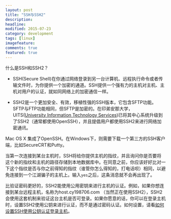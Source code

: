 ```yaml
---
layout: post
title: "SSH与SSH2"
description: 
headline: 
modified: 2015-07-23
category: development
tags: [linux]
imagefeature: 
comments: true
featured: true
---
```


什么是SSH和SSH2？

* SSH(Secure Shell)在你通过网络登录到另一台计算机、远程执行命令或者传输文件时，为你提供一个加密的通道。SSH提供一个强有力的主机对主机、主机对用户的认证，就如同网络上的加密通信一样。

* SSH2是一个更加安全、有效，移植性强的SSH版本，它包含SFTP功能。SFTP与FTP功能相同，但SFTP是加密的。在印弟安那大学，UITS([University Information Technology Services](https://uits.iu.edu/))已将其中心系统升级到了SSH2（通常都使用OpenSSH），并且提倡用户都使用SSH2来进行网络加密通讯。

Mac OS X 集成了OpenSSH。在Windows下，则需要下载一个第三方的SSH客户端，比如SecureCRT和Putty。

当第一次连接到某台主机时，SSH将给你提供主机的指纹，并且询问你是否要将这个新的指纹和主机的路径存储到本地数据库中。在同意之前，你应该好好比对一下这个指纹是否与你之前得知的指纹（谁管你怎么得知的，打电话呗）相同，以避免连接到一个江湖骗子的主机上。输入`yes`之后，这条消息就不会再出现了。

比验证密码更好的，SSH2能使用公用密钥来进行主机的认证。例如，如果你想连接到某台远程主机，名称为host.cy198706.com （当然正在使用SSH2），SSH2会使用这套机制来验证这台主机是否可登录。如果你愿意的话，你可以在登录主机时，设置SSH2使用公钥来进行认证，而不是通过密码认证。如何设置，请看[如何设置SSH使用公钥认证登录主机](http://serious-think.me/development/how-to-setup-public-key-authentication-using-SSH/)。